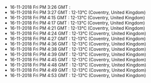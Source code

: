 
* 16-11-2018 Fri PM  3:26 GMT   : 
* 16-11-2018 Fri PM  3:27 GMT   : 12-13°C (Coventry, United Kingdom)
* 16-11-2018 Fri PM  4:15 GMT   : 12-13°C (Coventry, United Kingdom)
* 16-11-2018 Fri PM  4:17 GMT   : 12-13°C (Coventry, United Kingdom)
* 16-11-2018 Fri PM  4:21 GMT   : 12-13°C (Coventry, United Kingdom)
* 16-11-2018 Fri PM  4:24 GMT   : 12-13°C (Coventry, United Kingdom)
* 16-11-2018 Fri PM  4:27 GMT   : 12-13°C (Coventry, United Kingdom)
* 16-11-2018 Fri PM  4:36 GMT   : 12-13°C (Coventry, United Kingdom)
* 16-11-2018 Fri PM  4:38 GMT   : 12-13°C (Coventry, United Kingdom)
* 16-11-2018 Fri PM  4:39 GMT   : 12-13°C (Coventry, United Kingdom)
* 16-11-2018 Fri PM  4:45 GMT   : 12-13°C (Coventry, United Kingdom)
* 16-11-2018 Fri PM  4:48 GMT   : 12-13°C (Coventry, United Kingdom)
* 16-11-2018 Fri PM  4:49 GMT   : 12-13°C (Coventry, United Kingdom)
* 16-11-2018 Fri PM  4:53 GMT   : 12-13°C (Coventry, United Kingdom)
